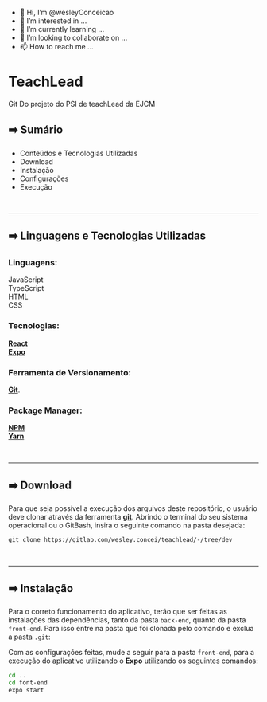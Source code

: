 - 👋 Hi, I’m @wesleyConceicao
- 👀 I’m interested in ...
- 🌱 I’m currently learning ...
- 💞️ I’m looking to collaborate on ...
- 📫 How to reach me ...

<!---
wesleyConceicao/wesleyConceicao is a ✨ special ✨ repository because its `README.md` (this file) appears on your GitHub profile.
You can click the Preview link to take a look at your changes.
--->

# TeachLead

Git Do projeto do PSI de teachLead da EJCM

## :arrow_right: Sumário

- Conteúdos e Tecnologias Utilizadas
- Download
- Instalação
- Configurações
- Execução

<br>
<hr>

## :arrow_right: Linguagens e Tecnologias Utilizadas

### Linguagens: 
JavaScript  
TypeScript  
HTML  
CSS

### Tecnologias:  
**[React](https://pt-br.reactjs.org/)**  
**[Expo](https://expo.dev/)**

### Ferramenta de Versionamento: 
**[Git](https://git-scm.com/downloads)**. 

### Package Manager: 
**[NPM](https://docs.npmjs.com/downloading-and-installing-node-js-and-npm)**  
**[Yarn](https://yarnpkg.com/getting-started)**

<br>
<hr>

## :arrow_right: Download

Para que seja possível a execução dos arquivos deste repositório, o usuário deve clonar através da ferramenta **[git](https://git-scm.com/downloads)**. Abrindo o terminal do seu sistema operacional ou o GitBash, insira o seguinte comando na pasta desejada:
``` git
git clone https://gitlab.com/wesley.concei/teachlead/-/tree/dev
```

<br>
<hr>

## :arrow_right: Instalação

Para o correto funcionamento do aplicativo, terão que ser feitas as instalações das dependências, tanto da pasta `back-end`, quanto da pasta `front-end`. Para isso entre na pasta que foi clonada pelo comando e exclua a pasta `.git`:

Com as configurações feitas, mude a seguir para a pasta `front-end`, para a execução do aplicativo utilizando o **Expo** utilizando os seguintes comandos:

``` bash
cd ..
cd font-end
expo start

```
